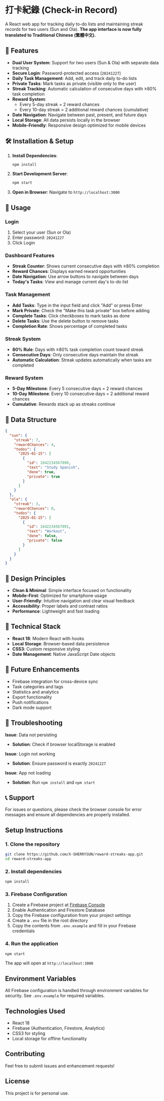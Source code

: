 # 打卡紀錄 (Check-in Record)

A React web app for tracking daily to-do lists and maintaining streak records for two users (Sun and Ola). **The app interface is now fully translated to Traditional Chinese (繁體中文).**

## 🚀 Features

- **Dual User System**: Support for two users (Sun & Ola) with separate data tracking
- **Secure Login**: Password-protected access (`20241227`)
- **Daily Task Management**: Add, edit, and track daily to-do lists
- **Private Tasks**: Mark tasks as private (visible only to the user)
- **Streak Tracking**: Automatic calculation of consecutive days with ≥80% task completion
- **Reward System**: 
  - Every 5-day streak = 2 reward chances
  - Every 10-day streak = 2 additional reward chances (cumulative)
- **Date Navigation**: Navigate between past, present, and future days
- **Local Storage**: All data persists locally in the browser
- **Mobile-Friendly**: Responsive design optimized for mobile devices

## 🛠️ Installation & Setup

1. **Install Dependencies**:
   ```bash
   npm install
   ```

2. **Start Development Server**:
   ```bash
   npm start
   ```

3. **Open in Browser**:
   Navigate to `http://localhost:3000`

## 📱 Usage

### Login
1. Select your user (Sun or Ola)
2. Enter password: `20241227`
3. Click Login

### Dashboard Features
- **Streak Counter**: Shows current consecutive days with ≥80% completion
- **Reward Chances**: Displays earned reward opportunities
- **Date Navigation**: Use arrow buttons to navigate between days
- **Today's Tasks**: View and manage current day's to-do list

### Task Management
- **Add Tasks**: Type in the input field and click "Add" or press Enter
- **Mark Private**: Check the "Make this task private" box before adding
- **Complete Tasks**: Click checkboxes to mark tasks as done
- **Delete Tasks**: Use the delete button to remove tasks
- **Completion Rate**: Shows percentage of completed tasks

### Streak System
- **80% Rule**: Days with ≥80% task completion count toward streak
- **Consecutive Days**: Only consecutive days maintain the streak
- **Automatic Calculation**: Streak updates automatically when tasks are completed

### Reward System
- **5-Day Milestone**: Every 5 consecutive days = 2 reward chances
- **10-Day Milestone**: Every 10 consecutive days = 2 additional reward chances
- **Cumulative**: Rewards stack up as streaks continue

## 💾 Data Structure

```json
{
  "sun": {
    "streak": 7,
    "rewardChances": 4,
    "todos": {
      "2025-01-15": [
        {
          "id": 1642234567890,
          "text": "Study Spanish",
          "done": true,
          "private": true
        }
      ]
    }
  },
  "ola": {
    "streak": 3,
    "rewardChances": 0,
    "todos": {
      "2025-01-15": [
        {
          "id": 1642234567891,
          "text": "Workout",
          "done": false,
          "private": false
        }
      ]
    }
  }
}
```

## 🎨 Design Principles

- **Clean & Minimal**: Simple interface focused on functionality
- **Mobile-First**: Optimized for smartphone usage
- **User-Friendly**: Intuitive navigation and clear visual feedback
- **Accessibility**: Proper labels and contrast ratios
- **Performance**: Lightweight and fast loading

## 🔧 Technical Stack

- **React 18**: Modern React with hooks
- **Local Storage**: Browser-based data persistence
- **CSS3**: Custom responsive styling
- **Date Management**: Native JavaScript Date objects

## 📝 Future Enhancements

- Firebase integration for cross-device sync
- Task categories and tags
- Statistics and analytics
- Export functionality
- Push notifications
- Dark mode support

## 🐛 Troubleshooting

**Issue**: Data not persisting
- **Solution**: Check if browser localStorage is enabled

**Issue**: Login not working
- **Solution**: Ensure password is exactly `20241227`

**Issue**: App not loading
- **Solution**: Run `npm install` and `npm start`

## 📞 Support

For issues or questions, please check the browser console for error messages and ensure all dependencies are properly installed.

## Setup Instructions

### 1. Clone the repository
```bash
git clone https://github.com/X-SHERRYSUN/reward-streaks-app.git
cd reward-streaks-app
```

### 2. Install dependencies
```bash
npm install
```

### 3. Firebase Configuration
1. Create a Firebase project at [Firebase Console](https://console.firebase.google.com/)
2. Enable Authentication and Firestore Database
3. Copy the Firebase configuration from your project settings
4. Create a `.env` file in the root directory
5. Copy the contents from `.env.example` and fill in your Firebase credentials

### 4. Run the application
```bash
npm start
```

The app will open at `http://localhost:3000`

## Environment Variables

All Firebase configuration is handled through environment variables for security. See `.env.example` for required variables.

## Technologies Used

- React 18
- Firebase (Authentication, Firestore, Analytics)
- CSS3 for styling
- Local storage for offline functionality

## Contributing

Feel free to submit issues and enhancement requests!

## License

This project is for personal use. 